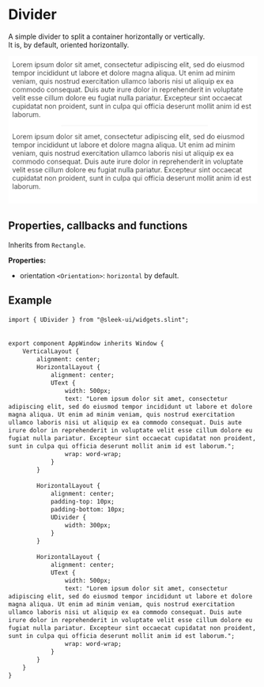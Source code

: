 
# Divider
A simple divider to split a container horizontally or vertically.  
It is, by default, oriented horizontally.

![divider presentation](images/divider.png)

## Properties, callbacks and functions
Inherits from `Rectangle`.  

**Properties:**
- orientation `<Orientation>`: `horizontal` by default.

## Example
```slint
import { UDivider } from "@sleek-ui/widgets.slint";


export component AppWindow inherits Window {
	VerticalLayout {
		alignment: center;
		HorizontalLayout {
            alignment: center;
            UText {
                width: 500px;
                text: "Lorem ipsum dolor sit amet, consectetur adipiscing elit, sed do eiusmod tempor incididunt ut labore et dolore magna aliqua. Ut enim ad minim veniam, quis nostrud exercitation ullamco laboris nisi ut aliquip ex ea commodo consequat. Duis aute irure dolor in reprehenderit in voluptate velit esse cillum dolore eu fugiat nulla pariatur. Excepteur sint occaecat cupidatat non proident, sunt in culpa qui officia deserunt mollit anim id est laborum.";
                wrap: word-wrap;
            }
        }

        HorizontalLayout {
            alignment: center;
            padding-top: 10px;
            padding-bottom: 10px;
            UDivider {
                width: 300px;
            }
        }

        HorizontalLayout {
            alignment: center;
            UText {
                width: 500px;
                text: "Lorem ipsum dolor sit amet, consectetur adipiscing elit, sed do eiusmod tempor incididunt ut labore et dolore magna aliqua. Ut enim ad minim veniam, quis nostrud exercitation ullamco laboris nisi ut aliquip ex ea commodo consequat. Duis aute irure dolor in reprehenderit in voluptate velit esse cillum dolore eu fugiat nulla pariatur. Excepteur sint occaecat cupidatat non proident, sunt in culpa qui officia deserunt mollit anim id est laborum.";
                wrap: word-wrap;
            }
        }
	}
}
```